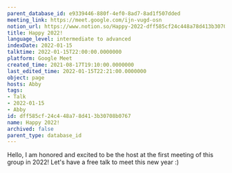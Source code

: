 ```yaml
---
parent_database_id: e9339446-880f-4ef0-8ad7-8ad1f507dded
meeting_link: https://meet.google.com/ijn-vugd-osn
notion_url: https://www.notion.so/Happy-2022-dff585cf24c448a78d413b30708b0767
title: Happy 2022!
language_level: intermediate to advanced
indexDate: 2022-01-15
talktime: 2022-01-15T22:00:00.0000000
platform: Google Meet
created_time: 2021-08-17T19:10:00.0000000
last_edited_time: 2022-01-15T22:21:00.0000000
object: page
hosts: Abby
tags:
- Talk
- 2022-01-15
- Abby
id: dff585cf-24c4-48a7-8d41-3b30708b0767
name: Happy 2022!
archived: false
parent_type: database_id
---
```


Hello, I am honored and excited to be the host at the first meeting of this group in 2022! Let's have a free talk to meet this new year :)





